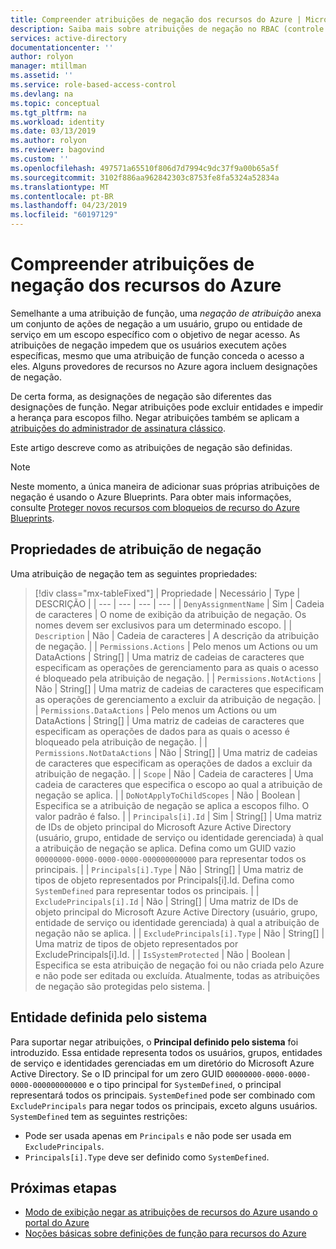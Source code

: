 ```yaml
---
title: Compreender atribuições de negação dos recursos do Azure | Microsoft Docs
description: Saiba mais sobre atribuições de negação no RBAC (controle de acesso baseado em função) para recursos do Azure.
services: active-directory
documentationcenter: ''
author: rolyon
manager: mtillman
ms.assetid: ''
ms.service: role-based-access-control
ms.devlang: na
ms.topic: conceptual
ms.tgt_pltfrm: na
ms.workload: identity
ms.date: 03/13/2019
ms.author: rolyon
ms.reviewer: bagovind
ms.custom: ''
ms.openlocfilehash: 497571a65510f806d7d7994c9dc37f9a00b65a5f
ms.sourcegitcommit: 3102f886aa962842303c8753fe8fa5324a52834a
ms.translationtype: MT
ms.contentlocale: pt-BR
ms.lasthandoff: 04/23/2019
ms.locfileid: "60197129"
---
```

# <a name="understand-deny-assignments-for-azure-resources"></a>Compreender atribuições de negação dos recursos do Azure

Semelhante a uma atribuição de função, uma *negação de atribuição* anexa um conjunto de ações de negação a um usuário, grupo ou entidade de serviço em um escopo específico com o objetivo de negar acesso. As atribuições de negação impedem que os usuários executem ações específicas, mesmo que uma atribuição de função conceda o acesso a eles. Alguns provedores de recursos no Azure agora incluem designações de negação.

De certa forma, as designações de negação são diferentes das designações de função. Negar atribuições pode excluir entidades e impedir a herança para escopos filho. Negar atribuições também se aplicam a [atribuições do administrador de assinatura clássico](rbac-and-directory-admin-roles.md).

Este artigo descreve como as atribuições de negação são definidas.

> [!NOTE]
> Neste momento, a única maneira de adicionar suas próprias atribuições de negação é usando o Azure Blueprints. Para obter mais informações, consulte [Proteger novos recursos com bloqueios de recurso do Azure Blueprints](../governance/blueprints/tutorials/protect-new-resources.md).

## <a name="deny-assignment-properties"></a>Propriedades de atribuição de negação

 Uma atribuição de negação tem as seguintes propriedades:

> [!div class="mx-tableFixed"]
> | Propriedade | Necessário | Type | DESCRIÇÃO |
> | --- | --- | --- | --- |
> | `DenyAssignmentName` | Sim | Cadeia de caracteres | O nome de exibição da atribuição de negação. Os nomes devem ser exclusivos para um determinado escopo. |
> | `Description` | Não  | Cadeia de caracteres | A descrição da atribuição de negação. |
> | `Permissions.Actions` | Pelo menos um Actions ou um DataActions | String[] | Uma matriz de cadeias de caracteres que especificam as operações de gerenciamento para as quais o acesso é bloqueado pela atribuição de negação. |
> | `Permissions.NotActions` | Não  | String[] | Uma matriz de cadeias de caracteres que especificam as operações de gerenciamento a excluir da atribuição de negação. |
> | `Permissions.DataActions` | Pelo menos um Actions ou um DataActions | String[] | Uma matriz de cadeias de caracteres que especificam as operações de dados para as quais o acesso é bloqueado pela atribuição de negação. |
> | `Permissions.NotDataActions` | Não  | String[] | Uma matriz de cadeias de caracteres que especificam as operações de dados a excluir da atribuição de negação. |
> | `Scope` | Não  | Cadeia de caracteres | Uma cadeia de caracteres que especifica o escopo ao qual a atribuição de negação se aplica. |
> | `DoNotApplyToChildScopes` | Não  | Boolean | Especifica se a atribuição de negação se aplica a escopos filho. O valor padrão é falso. |
> | `Principals[i].Id` | Sim | String[] | Uma matriz de IDs de objeto principal do Microsoft Azure Active Directory (usuário, grupo, entidade de serviço ou identidade gerenciada) à qual a atribuição de negação se aplica. Defina como um GUID vazio `00000000-0000-0000-0000-000000000000` para representar todos os principais. |
> | `Principals[i].Type` | Não  | String[] | Uma matriz de tipos de objeto representados por Principals[i].Id. Defina como `SystemDefined` para representar todos os principais. |
> | `ExcludePrincipals[i].Id` | Não  | String[] | Uma matriz de IDs de objeto principal do Microsoft Azure Active Directory (usuário, grupo, entidade de serviço ou identidade gerenciada) à qual a atribuição de negação não se aplica. |
> | `ExcludePrincipals[i].Type` | Não  | String[] | Uma matriz de tipos de objeto representados por ExcludePrincipals[i].Id. |
> | `IsSystemProtected` | Não  | Boolean | Especifica se esta atribuição de negação foi ou não criada pelo Azure e não pode ser editada ou excluída. Atualmente, todas as atribuições de negação são protegidas pelo sistema. |

## <a name="system-defined-principal"></a>Entidade definida pelo sistema

Para suportar negar atribuições, o **Principal definido pelo sistema** foi introduzido. Essa entidade representa todos os usuários, grupos, entidades de serviço e identidades gerenciadas em um diretório do Microsoft Azure Active Directory. Se o ID principal for um zero GUID `00000000-0000-0000-0000-000000000000` e o tipo principal for `SystemDefined`, o principal representará todos os principais. `SystemDefined` pode ser combinado com `ExcludePrincipals` para negar todos os principais, exceto alguns usuários. `SystemDefined` tem as seguintes restrições:

- Pode ser usada apenas em `Principals` e não pode ser usada em `ExcludePrincipals`.
- `Principals[i].Type` deve ser definido como `SystemDefined`.

## <a name="next-steps"></a>Próximas etapas

* [Modo de exibição negar as atribuições de recursos do Azure usando o portal do Azure](deny-assignments-portal.md)
* [Noções básicas sobre definições de função para recursos do Azure](role-definitions.md)
